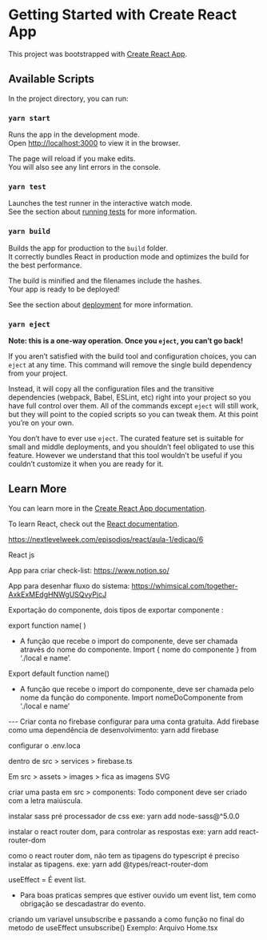 # Getting Started with Create React App

This project was bootstrapped with [Create React App](https://github.com/facebook/create-react-app).

## Available Scripts

In the project directory, you can run:

### `yarn start`

Runs the app in the development mode.\
Open [http://localhost:3000](http://localhost:3000) to view it in the browser.

The page will reload if you make edits.\
You will also see any lint errors in the console.

### `yarn test`

Launches the test runner in the interactive watch mode.\
See the section about [running tests](https://facebook.github.io/create-react-app/docs/running-tests) for more information.

### `yarn build`

Builds the app for production to the `build` folder.\
It correctly bundles React in production mode and optimizes the build for the best performance.

The build is minified and the filenames include the hashes.\
Your app is ready to be deployed!

See the section about [deployment](https://facebook.github.io/create-react-app/docs/deployment) for more information.

### `yarn eject`

**Note: this is a one-way operation. Once you `eject`, you can’t go back!**

If you aren’t satisfied with the build tool and configuration choices, you can `eject` at any time. This command will remove the single build dependency from your project.

Instead, it will copy all the configuration files and the transitive dependencies (webpack, Babel, ESLint, etc) right into your project so you have full control over them. All of the commands except `eject` will still work, but they will point to the copied scripts so you can tweak them. At this point you’re on your own.

You don’t have to ever use `eject`. The curated feature set is suitable for small and middle deployments, and you shouldn’t feel obligated to use this feature. However we understand that this tool wouldn’t be useful if you couldn’t customize it when you are ready for it.

## Learn More

You can learn more in the [Create React App documentation](https://facebook.github.io/create-react-app/docs/getting-started).

To learn React, check out the [React documentation](https://reactjs.org/).

https://nextlevelweek.com/episodios/react/aula-1/edicao/6

React js

App para criar check-list: https://www.notion.so/

App para desenhar fluxo do sistema: https://whimsical.com/together-AxkExMEdgHNWgUSQvyPjcJ

Exportação do componente, dois tipos de exportar componente : 

export function name( )
- A função que recebe o import do componente, deve ser chamada através do nome do componente.
   Import { nome do componente } from ‘./local e name’.

Export default function name()
- A função que recebe o import do componente, deve ser chamada pelo nome da função do componente.
Import  nomeDoComponente from ‘./local e name’


--- Criar conta no firebase
configurar para uma conta gratuita.
Add firebase como uma dependência de desenvolvimento: yarn add firebase

configurar o .env.loca

dentro de src > services > firebase.ts

Em src > assets > images > fica as imagens SVG

criar uma pasta em src > components: Todo component deve ser criado com a letra maiúscula.

instalar sass pré processador de css
exe: yarn add node-sass@^5.0.0

instalar o react router dom, para controlar as respostas
exe: yarn add react-router-dom

como o react router dom, não tem as tipagens do typescript é preciso instalar as tipagens.
exe: yarn add @types/react-router-dom

useEffect = É event list.
 - Para boas praticas sempres que estiver ouvido um event list, tem como obrigação se descadastrar do evento.

 criando um variavel unsubscribe
 e passando a como função no final do metodo de useEffect unsubscribe()
 Exemplo: Arquivo Home.tsx
